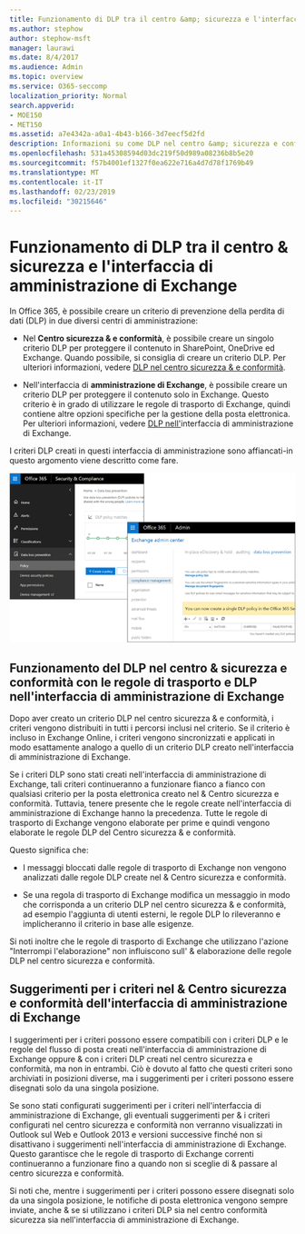 ```yaml
---
title: Funzionamento di DLP tra il centro &amp; sicurezza e l'interfaccia di amministrazione di Exchange
ms.author: stephow
author: stephow-msft
manager: laurawi
ms.date: 8/4/2017
ms.audience: Admin
ms.topic: overview
ms.service: O365-seccomp
localization_priority: Normal
search.appverid:
- MOE150
- MET150
ms.assetid: a7e4342a-a0a1-4b43-b166-3d7eecf5d2fd
description: Informazioni su come DLP nel centro &amp; sicurezza e conformità funziona con le regole di trasporto e DLP nell'interfaccia di amministrazione di Exchange.
ms.openlocfilehash: 531a45308594d03dc219f50d989a08236b8b5e20
ms.sourcegitcommit: f57b4001ef1327f0ea622e716a4d7d78f1769b49
ms.translationtype: MT
ms.contentlocale: it-IT
ms.lasthandoff: 02/23/2019
ms.locfileid: "30215646"
---
```

# <a name="how-dlp-works-between-the-security-amp-compliance-center-and-exchange-admin-center"></a>Funzionamento di DLP tra il centro &amp; sicurezza e l'interfaccia di amministrazione di Exchange

In Office 365, è possibile creare un criterio di prevenzione della perdita di dati (DLP) in due diversi centri di amministrazione:
  
- Nel **Centro sicurezza &amp; e conformità**, è possibile creare un singolo criterio DLP per proteggere il contenuto in SharePoint, OneDrive ed Exchange. Quando possibile, si consiglia di creare un criterio DLP. Per ulteriori informazioni, vedere [DLP nel centro sicurezza &amp; e conformità](data-loss-prevention-policies.md).
    
- Nell'interfaccia di **amministrazione di Exchange**, è possibile creare un criterio DLP per proteggere il contenuto solo in Exchange. Questo criterio è in grado di utilizzare le regole di trasporto di Exchange, quindi contiene altre opzioni specifiche per la gestione della posta elettronica. Per ulteriori informazioni, vedere [DLP nell'](https://go.microsoft.com/fwlink/?linkid=852311)interfaccia di amministrazione di Exchange.
    
I criteri DLP creati in questi interfaccia di amministrazione sono affiancati-in questo argomento viene descritto come fare.
  
![Pagine DLP in centro sicurezza e conformità e interfaccia di amministrazione di Exchange](media/d3eaa7e7-3b16-457b-bd9c-26707f7b584f.png)
  
## <a name="how-dlp-in-the-security-amp-compliance-center-works-with-dlp-and-transport-rules-in-the-exchange-admin-center"></a>Funzionamento del DLP nel centro &amp; sicurezza e conformità con le regole di trasporto e DLP nell'interfaccia di amministrazione di Exchange

Dopo aver creato un criterio DLP nel centro sicurezza &amp; e conformità, i criteri vengono distribuiti in tutti i percorsi inclusi nel criterio. Se il criterio è incluso in Exchange Online, i criteri vengono sincronizzati e applicati in modo esattamente analogo a quello di un criterio DLP creato nell'interfaccia di amministrazione di Exchange. 
  
Se i criteri DLP sono stati creati nell'interfaccia di amministrazione di Exchange, tali criteri continueranno a funzionare fianco a fianco con qualsiasi criterio per la posta elettronica creato nel &amp; Centro sicurezza e conformità. Tuttavia, tenere presente che le regole create nell'interfaccia di amministrazione di Exchange hanno la precedenza. Tutte le regole di trasporto di Exchange vengono elaborate per prime e quindi vengono elaborate le regole DLP del Centro sicurezza &amp; e conformità.
  
Questo significa che:
  
- I messaggi bloccati dalle regole di trasporto di Exchange non vengono analizzati dalle regole DLP create nel &amp; Centro sicurezza e conformità.
    
- Se una regola di trasporto di Exchange modifica un messaggio in modo che corrisponda a un criterio DLP nel centro sicurezza &amp; e conformità, ad esempio l'aggiunta di utenti esterni, le regole DLP lo rileveranno e implicheranno il criterio in base alle esigenze.
    
Si noti inoltre che le regole di trasporto di Exchange che utilizzano l'azione "Interrompi l'elaborazione" non influiscono sull' &amp; elaborazione delle regole DLP nel centro sicurezza e conformità.
  
## <a name="policy-tips-in-the-security-amp-compliance-center-vs-the-exchange-admin-center"></a>Suggerimenti per i criteri nel &amp; Centro sicurezza e conformità dell'interfaccia di amministrazione di Exchange

I suggerimenti per i criteri possono essere compatibili con i criteri DLP e le regole del flusso di posta creati nell'interfaccia di amministrazione di Exchange oppure &amp; con i criteri DLP creati nel centro sicurezza e conformità, ma non in entrambi. Ciò è dovuto al fatto che questi criteri sono archiviati in posizioni diverse, ma i suggerimenti per i criteri possono essere disegnati solo da una singola posizione.
  
Se sono stati configurati suggerimenti per i criteri nell'interfaccia di amministrazione di Exchange, gli eventuali suggerimenti per &amp; i criteri configurati nel centro sicurezza e conformità non verranno visualizzati in Outlook sul Web e Outlook 2013 e versioni successive finché non si disattivano i suggerimenti nell'interfaccia di amministrazione di Exchange. Questo garantisce che le regole di trasporto di Exchange correnti continueranno a funzionare fino a quando non si sceglie di &amp; passare al centro sicurezza e conformità.
  
Si noti che, mentre i suggerimenti per i criteri possono essere disegnati solo da una singola posizione, le notifiche di posta elettronica vengono sempre inviate, anche &amp; se si utilizzano i criteri DLP sia nel centro conformità sicurezza sia nell'interfaccia di amministrazione di Exchange.
  

